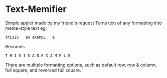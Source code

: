 # Text-Memifier
Simple applet made by my friend's request
Turns text of any formatting into meme-style text eg:

    thisIS   an eXaMpL   e
  
Becomes

    T H I S I S A N E X A M P L E
  
There are multiple formatting options, such as default row, row & column, full square, and reversed full square.

